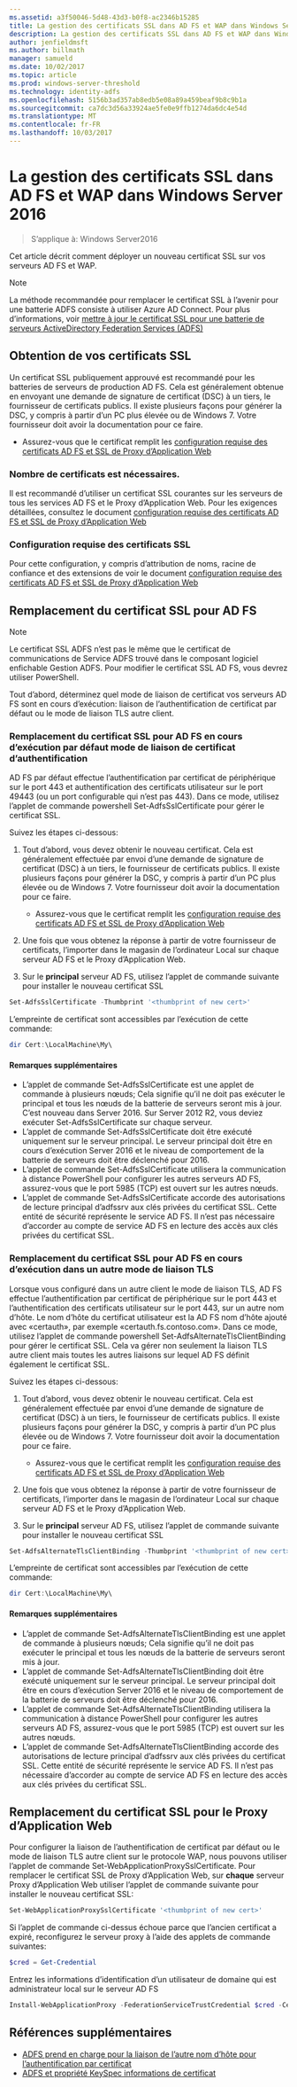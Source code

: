 ```yaml
---
ms.assetid: a3f50046-5d48-43d3-b0f8-ac2346b15285
title: La gestion des certificats SSL dans AD FS et WAP dans Windows Server 2016
description: La gestion des certificats SSL dans AD FS et WAP dans Windows Server 2016
author: jenfieldmsft
ms.author: billmath
manager: samueld
ms.date: 10/02/2017
ms.topic: article
ms.prod: windows-server-threshold
ms.technology: identity-adfs
ms.openlocfilehash: 5156b3ad357ab8edb5e08a89a459beaf9b8c9b1a
ms.sourcegitcommit: ca7dc3d56a33924ae5fe0e9ffb1274da6dc4e54d
ms.translationtype: MT
ms.contentlocale: fr-FR
ms.lasthandoff: 10/03/2017
---
```

# <a name="managing-ssl-certificates-in-ad-fs-and-wap-in-windows-server-2016"></a>La gestion des certificats SSL dans AD FS et WAP dans Windows Server 2016

>S’applique à: Windows Server2016

Cet article décrit comment déployer un nouveau certificat SSL sur vos serveurs AD FS et WAP.

>[!NOTE]
>La méthode recommandée pour remplacer le certificat SSL à l’avenir pour une batterie ADFS consiste à utiliser Azure AD Connect.  Pour plus d’informations, voir [mettre à jour le certificat SSL pour une batterie de serveurs ActiveDirectory Federation Services (ADFS)](https://docs.microsoft.com/azure/active-directory/connect/active-directory-aadconnectfed-ssl-update)

## <a name="obtaining-your-ssl-certificates"></a>Obtention de vos certificats SSL
Un certificat SSL publiquement approuvé est recommandé pour les batteries de serveurs de production AD FS. Cela est généralement obtenue en envoyant une demande de signature de certificat (DSC) à un tiers, le fournisseur de certificats publics. Il existe plusieurs façons pour générer la DSC, y compris à partir d’un PC plus élevée ou de Windows 7. Votre fournisseur doit avoir la documentation pour ce faire.

- Assurez-vous que le certificat remplit les [configuration requise des certificats AD FS et SSL de Proxy d’Application Web](https://technet.microsoft.com/en-us/windows-server-docs/identity/ad-fs/overview/AD-FS-2016-Requirements#BKMK_1)

### <a name="how-many-certificates-are-needed"></a>Nombre de certificats est nécessaires.
Il est recommandé d’utiliser un certificat SSL courantes sur les serveurs de tous les services AD FS et le Proxy d’Application Web. Pour les exigences détaillées, consultez le document [configuration requise des certificats AD FS et SSL de Proxy d’Application Web](https://technet.microsoft.com/en-us/windows-server-docs/identity/ad-fs/overview/AD-FS-2016-Requirements#BKMK_1)

### <a name="ssl-certificate-requirements"></a>Configuration requise des certificats SSL
Pour cette configuration, y compris d’attribution de noms, racine de confiance et des extensions de voir le document [configuration requise des certificats AD FS et SSL de Proxy d’Application Web](https://technet.microsoft.com/en-us/windows-server-docs/identity/ad-fs/overview/AD-FS-2016-Requirements#BKMK_1)

## <a name="replacing-the-ssl-certificate-for-ad-fs"></a>Remplacement du certificat SSL pour AD FS
> [!NOTE]
> Le certificat SSL ADFS n’est pas le même que le certificat de communications de Service ADFS trouvé dans le composant logiciel enfichable Gestion ADFS. Pour modifier le certificat SSL AD FS, vous devrez utiliser PowerShell.

Tout d’abord, déterminez quel mode de liaison de certificat vos serveurs AD FS sont en cours d’exécution: liaison de l’authentification de certificat par défaut ou le mode de liaison TLS autre client.

### <a name="replacing-the-ssl-certificate-for-ad-fs-running-in-default-certificate-authentication-binding-mode"></a>Remplacement du certificat SSL pour AD FS en cours d’exécution par défaut mode de liaison de certificat d’authentification
AD FS par défaut effectue l’authentification par certificat de périphérique sur le port 443 et authentification des certificats utilisateur sur le port 49443 (ou un port configurable qui n’est pas 443).
Dans ce mode, utilisez l’applet de commande powershell Set-AdfsSslCertificate pour gérer le certificat SSL.

Suivez les étapes ci-dessous:

1. Tout d’abord, vous devez obtenir le nouveau certificat. Cela est généralement effectuée par envoi d’une demande de signature de certificat (DSC) à un tiers, le fournisseur de certificats publics. Il existe plusieurs façons pour générer la DSC, y compris à partir d’un PC plus élevée ou de Windows 7. Votre fournisseur doit avoir la documentation pour ce faire.

    * Assurez-vous que le certificat remplit les [configuration requise des certificats AD FS et SSL de Proxy d’Application Web](https://technet.microsoft.com/en-us/windows-server-docs/identity/ad-fs/overview/AD-FS-2016-Requirements#BKMK_1)

1. Une fois que vous obtenez la réponse à partir de votre fournisseur de certificats, l’importer dans le magasin de l’ordinateur Local sur chaque serveur AD FS et le Proxy d’Application Web.

1. Sur le **principal** serveur AD FS, utilisez l’applet de commande suivante pour installer le nouveau certificat SSL

```powershell
Set-AdfsSslCertificate -Thumbprint '<thumbprint of new cert>'
```

L’empreinte de certificat sont accessibles par l’exécution de cette commande:

```powershell
dir Cert:\LocalMachine\My\
```

#### <a name="additional-notes"></a>Remarques supplémentaires

* L’applet de commande Set-AdfsSslCertificate est une applet de commande à plusieurs nœuds; Cela signifie qu’il ne doit pas exécuter le principal et tous les nœuds de la batterie de serveurs seront mis à jour. C’est nouveau dans Server 2016. Sur Server 2012 R2, vous deviez exécuter Set-AdfsSslCertificate sur chaque serveur.
* L’applet de commande Set-AdfsSslCertificate doit être exécuté uniquement sur le serveur principal. Le serveur principal doit être en cours d’exécution Server 2016 et le niveau de comportement de la batterie de serveurs doit être déclenché pour 2016.
* L’applet de commande Set-AdfsSslCertificate utilisera la communication à distance PowerShell pour configurer les autres serveurs AD FS, assurez-vous que le port 5985 (TCP) est ouvert sur les autres nœuds.
* L’applet de commande Set-AdfsSslCertificate accorde des autorisations de lecture principal d’adfssrv aux clés privées du certificat SSL. Cette entité de sécurité représente le service AD FS. Il n’est pas nécessaire d’accorder au compte de service AD FS en lecture des accès aux clés privées du certificat SSL.

### <a name="replacing-the-ssl-certificate-for-ad-fs-running-in-alternate-tls-binding-mode"></a>Remplacement du certificat SSL pour AD FS en cours d’exécution dans un autre mode de liaison TLS
Lorsque vous configuré dans un autre client le mode de liaison TLS, AD FS effectue l’authentification par certificat de périphérique sur le port 443 et l’authentification des certificats utilisateur sur le port 443, sur un autre nom d’hôte. Le nom d’hôte du certificat utilisateur est la AD FS nom d’hôte ajouté avec «certauth», par exemple «certauth.fs.contoso.com».
Dans ce mode, utilisez l’applet de commande powershell Set-AdfsAlternateTlsClientBinding pour gérer le certificat SSL. Cela va gérer non seulement la liaison TLS autre client mais toutes les autres liaisons sur lequel AD FS définit également le certificat SSL.

Suivez les étapes ci-dessous:

1. Tout d’abord, vous devez obtenir le nouveau certificat. Cela est généralement effectuée par envoi d’une demande de signature de certificat (DSC) à un tiers, le fournisseur de certificats publics. Il existe plusieurs façons pour générer la DSC, y compris à partir d’un PC plus élevée ou de Windows 7. Votre fournisseur doit avoir la documentation pour ce faire.

    * Assurez-vous que le certificat remplit les [configuration requise des certificats AD FS et SSL de Proxy d’Application Web](https://technet.microsoft.com/en-us/windows-server-docs/identity/ad-fs/overview/AD-FS-2016-Requirements#BKMK_1)

1. Une fois que vous obtenez la réponse à partir de votre fournisseur de certificats, l’importer dans le magasin de l’ordinateur Local sur chaque serveur AD FS et le Proxy d’Application Web.

1. Sur le **principal** serveur AD FS, utilisez l’applet de commande suivante pour installer le nouveau certificat SSL

```powershell
Set-AdfsAlternateTlsClientBinding -Thumbprint '<thumbprint of new cert>'
```

L’empreinte de certificat sont accessibles par l’exécution de cette commande:

```powershell
dir Cert:\LocalMachine\My\
```

#### <a name="additional-notes"></a>Remarques supplémentaires

* L’applet de commande Set-AdfsAlternateTlsClientBinding est une applet de commande à plusieurs nœuds; Cela signifie qu’il ne doit pas exécuter le principal et tous les nœuds de la batterie de serveurs seront mis à jour.
* L’applet de commande Set-AdfsAlternateTlsClientBinding doit être exécuté uniquement sur le serveur principal. Le serveur principal doit être en cours d’exécution Server 2016 et le niveau de comportement de la batterie de serveurs doit être déclenché pour 2016.
* L’applet de commande Set-AdfsAlternateTlsClientBinding utilisera la communication à distance PowerShell pour configurer les autres serveurs AD FS, assurez-vous que le port 5985 (TCP) est ouvert sur les autres nœuds.
* L’applet de commande Set-AdfsAlternateTlsClientBinding accorde des autorisations de lecture principal d’adfssrv aux clés privées du certificat SSL. Cette entité de sécurité représente le service AD FS. Il n’est pas nécessaire d’accorder au compte de service AD FS en lecture des accès aux clés privées du certificat SSL.

## <a name="replacing-the-ssl-certificate-for-the-web-application-proxy"></a>Remplacement du certificat SSL pour le Proxy d’Application Web
Pour configurer la liaison de l’authentification de certificat par défaut ou le mode de liaison TLS autre client sur le protocole WAP, nous pouvons utiliser l’applet de commande Set-WebApplicationProxySslCertificate.
Pour remplacer le certificat SSL de Proxy d’Application Web, sur **chaque** serveur Proxy d’Application Web utiliser l’applet de commande suivante pour installer le nouveau certificat SSL:

```powershell
Set-WebApplicationProxySslCertificate '<thumbprint of new cert>'
```

Si l’applet de commande ci-dessus échoue parce que l’ancien certificat a expiré, reconfigurez le serveur proxy à l’aide des applets de commande suivantes:

```powershell
$cred = Get-Credential
```

Entrez les informations d’identification d’un utilisateur de domaine qui est administrateur local sur le serveur AD FS

```powershell
Install-WebApplicationProxy -FederationServiceTrustCredential $cred -CertificateThumbprint '<thumbprint of new cert>' -FederationServiceName 'fs.contoso.com'
```

## <a name="additional-references"></a>Références supplémentaires  
* [ADFS prend en charge pour la liaison de l’autre nom d’hôte pour l’authentification par certificat](../operations/AD-FS-support-for-alternate-hostname-binding-for-certificate-authentication.md)
* [ADFS et propriété KeySpec informations de certificat](../technical-reference/AD-FS-and-KeySpec-Property.md)
